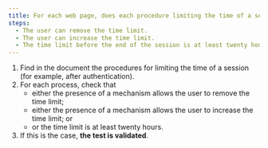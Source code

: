 ```yaml
---
title: For each web page, does each procedure limiting the time of a session meet one of these conditions (excluding special cases)?
steps:
  - The user can remove the time limit.
  - The user can increase the time limit.
  - The time limit before the end of the session is at least twenty hours.
---
```


1. Find in the document the procedures for limiting the time of a session (for example, after authentication).
2. For each process, check that
   - either the presence of a mechanism allows the user to remove the time limit;
   - either the presence of a mechanism allows the user to increase the time limit; or
   - or the time limit is at least twenty hours.
3. If this is the case, **the test is validated**.